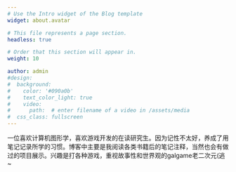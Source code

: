 ```yaml
---
# Use the Intro widget of the Blog template
widget: about.avatar

# This file represents a page section.
headless: true

# Order that this section will appear in.
weight: 10

author: admin
#design:
#  background:
#    color: '#090a0b'
#    text_color_light: true
#    video:
#      path:  # enter filename of a video in /assets/media
#  css_class: fullscreen
---
```


一位喜欢计算机图形学，喜欢游戏开发的在读研究生。因为记性不太好，养成了用笔记记录所学的习惯。博客中主要是我阅读各类书籍后的笔记注释，当然也会有做过的项目展示。兴趣是打各种游戏，重视故事性和世界观的galgame老二次元(逃~

